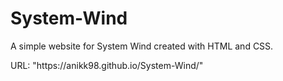 # System-Wind
A simple website for System Wind created with HTML and CSS. 
<p>URL: "https://anikk98.github.io/System-Wind/"</p>
